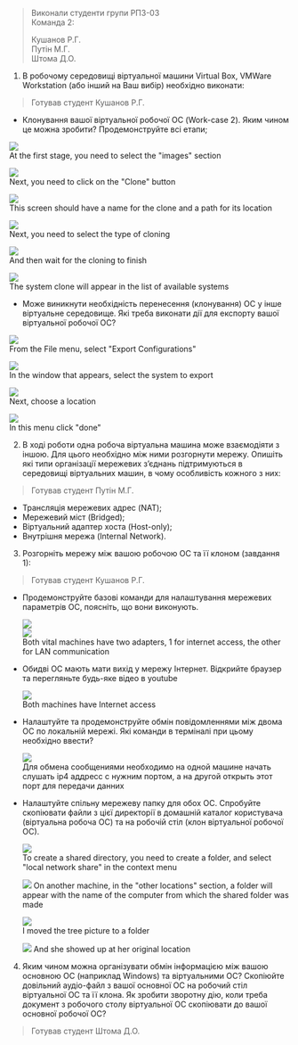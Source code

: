 >Виконали студенти групи РПЗ-03  
>Команда 2:
>
>Кушанов Р.Г.  
>Путін М.Г.  
>Штома Д.О.

1. В робочому середовищі віртуальної машини Virtual Box, VMWare Workstation (або інший на Ваш вибір) необхідно виконати:

>Готував студент Кушанов Р.Г.

  - Клонування вашої віртуальної робочої ОС (Work-case 2). Яким чином це можна зробити? Продемонструйте всі етапи;
  
  ![](https://i.imgur.com/DugCqfn.png)  
  At the first stage, you need to select the "images" section  
  
  ![](https://i.imgur.com/cbaoaT4.png)  
  Next, you need to click on the "Clone" button
  
  ![](https://i.imgur.com/uWFQBVC.png)  
  This screen should have a name for the clone and a path for its location
  
  ![](https://i.imgur.com/RXrhS88.png)  
  Next, you need to select the type of cloning
  
  ![](https://i.imgur.com/Ppd4taL.png)  
  And then wait for the cloning to finish
  
  ![](https://i.imgur.com/ZLTecVT.png)  
  The system clone will appear in the list of available systems
  
  
  - Може виникнути необхідність перенесення (клонування) ОС у інше віртуальне середовище. Які треба виконати дії для експорту вашої віртуальної робочої ОС?
  
  ![](https://i.imgur.com/YkT41kS.png)  
  From the File menu, select "Export Configurations"
  
  ![](https://i.imgur.com/sc08qwh.png)  
  In the window that appears, select the system to export
  
  ![](https://i.imgur.com/nWfYXRC.png)  
  Next, choose a location
  
  ![](https://i.imgur.com/R1lJ4Uk.png)  
  In this menu click "done"
  

2. В ході роботи одна робоча віртуальна машина може взаємодіяти з іншою. Для цього необхідно між ними розгорнути мережу. Опишіть які типи організації мережевих з’єднань підтримуються в середовищі віртуальних машин, в чому особливість кожного з них:

>Готував студент Путін М.Г.

  - Трансляція мережевих адрес (NAT);
  - Мережевий міст (Bridged);
  - Віртуальний адаптер хоста (Host-only);
  - Внутрішня мережа (Internal Network).
 
3. Розгорніть мережу між вашою робочою ОС та її клоном (завдання 1):

>Готував студент Кушанов Р.Г.

  - Продемонструйте базові команди для налаштування мережевих параметрів ОС, поясніть, що вони виконують.

    ![](https://i.imgur.com/dZUkh3c.png)    
    ![](https://i.imgur.com/573btCd.png)  
    Both vital machines have two adapters, 1 for internet access, the other for LAN communication

  - Обидві ОС мають мати вихід у мережу Інтернет. Відкрийте браузер та перегляньте будь-яке відео в youtube

    ![](https://i.imgur.com/1vqQi6n.png)  
    Both machines have Internet access

  - Налаштуйте та продемонструйте обмін повідомленнями між двома ОС по локальній мережі. Які команди в терміналі при цьому необхідно ввести?
    
    ![](https://i.imgur.com/Ef0fNv3.png)  
    Для обмена сообщениями необходимо на одной машине начать слушать ip4 аддресс с нужним портом, а на другой открыть этот порт для передачи данних
    
  - Налаштуйте спільну мережеву папку для обох ОС. Спробуйте скопіювати файли з цієї директорії в домашній каталог користувача (віртуальна робоча ОС) та на робочій стіл (клон віртуальної робочої ОС).

    ![](https://i.imgur.com/WxYpfgJ.png)  
    To create a shared directory, you need to create a folder, and select "local network share" in the context menu
    
    ![](https://i.imgur.com/aILj8Ei.png)
    On another machine, in the "other locations" section, a folder will appear with the name of the computer from which the shared folder was made
    
    ![](https://i.imgur.com/NEjJsUO.png)  
    I moved the tree picture to a folder
    
    ![](https://i.imgur.com/RzjdMz6.png)
    And she showed up at her original location
 
4. Яким чином можна організувати обмін інформацією між вашою основною ОС (наприклад Windows) та віртуальними ОС? Скопіюйте довільний аудіо-файл з вашої основної ОС на робочий стіл віртуальної ОС та її клона. Як зробити зворотну дію, коли треба документ з робочого столу віртуальної ОС скопіювати до вашої основної робочої ОС?

>Готував студент Штома Д.О.
